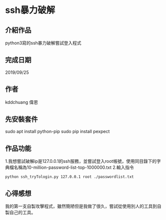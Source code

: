 # ssh暴力破解

## 介紹作品

python3寫的ssh暴力破解嘗試登入程式


## 完成日期

2019/09/25
## 作者

kddchuang 偉恩

## 先安裝套件
sudo apt install python-pip
sudo pip install pexpect

## 作品功能
1.我想嘗試破解ip是127.0.0.1的ssh服務，並嘗試登入root帳號，使用同目錄下的字典檔名稱為10-million-password-list-top-1000000.txt
2.輸入指令
```
python ssh_tryTologin.py 127.0.0.1 root ./passwordlist.txt
```

## 心得感想

我的第一支自製攻擊程式，雖然簡陋但是我做了很久，嘗試從使用別人的工具到自製自己的工具。
